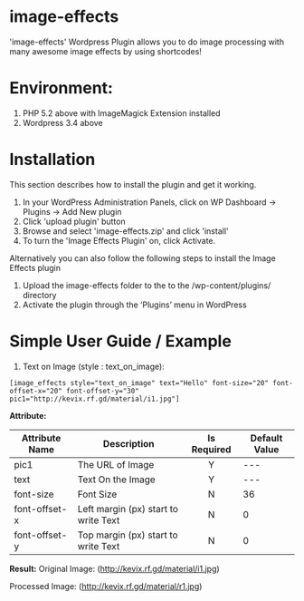 # image-effects
'image-effects' Wordpress Plugin allows you to do image processing with many awesome image effects by using shortcodes!


# Environment:
1. PHP 5.2 above with ImageMagick Extension installed
2. Wordpress 3.4 above

#	Installation
This section describes how to install the plugin and get it working.

1. In your WordPress Administration Panels, click on WP Dashboard -> Plugins -> Add New plugin
2. Click 'upload plugin' button
3. Browse and select 'image-effects.zip' and click 'install'
4. To turn the 'Image Effects Plugin' on, click Activate.

Alternatively you can also follow the following steps to install the Image Effects plugin

1. Upload the image-effects folder to the to the /wp-content/plugins/ directory
2. Activate the plugin through the ‘Plugins’ menu in WordPress

# Simple User Guide / Example

1. Text on Image (style : text_on_image):

```
[image_effects style="text_on_image" text="Hello" font-size="20" font-offset-x="20" font-offset-y="30" pic1="http://kevix.rf.gd/material/i1.jpg"]
```

**Attribute:**

| Attribute Name  | Description  | Is Required | Default Value |
| ------------ | --------------- | :-----: | -------------- |
| pic1      | The URL of Image | Y | --- |
| text      | Text On the Image | Y | --- |
| font-size      | Font Size | N | 36 |
| font-offset-x | Left margin (px) start to write Text | N | 0 |
| font-offset-y | Top margin (px) start to write Text | N | 0 |

**Result:**
Original Image:
(http://kevix.rf.gd/material/i1.jpg)

Processed Image:
(http://kevix.rf.gd/material/r1.jpg)
